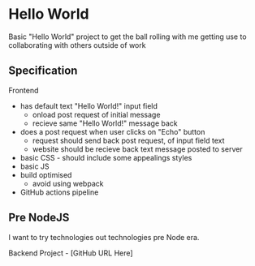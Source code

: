 # Hello World

Basic "Hello World" project to get the ball rolling with me getting use to collaborating with others outside of work

## Specification

Frontend

- has default text "Hello World!" input field
  - onload post request of initial message
  - recieve same "Hello World!" message back
- does a post request when user clicks on "Echo" button
  - request should send back post request, of input field text
  - website should be recieve back text message posted to server
- basic CSS - should include some appealings styles
- basic JS
- build optimised
  - avoid using webpack
- GitHub actions pipeline

## Pre NodeJS

I want to try technologies out technologies pre Node era.

Backend Project - [GitHub URL Here]
